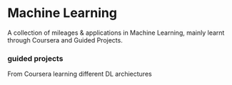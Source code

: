 # Machine Learning
A collection of mileages & applications in Machine Learning, mainly learnt through Coursera and Guided Projects.

### guided projects 
From Coursera learning different DL archiectures